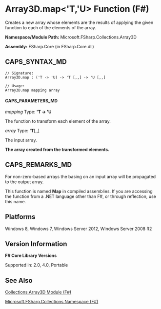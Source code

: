 # Array3D.map<'T,'U> Function (F#)

Creates a new array whose elements are the results of applying the given function to each of the elements of the array.

**Namespace/Module Path:** Microsoft.FSharp.Collections.Array3D

**Assembly:** FSharp.Core (in FSharp.Core.dll)


## CAPS_SYNTAX_MD

```
// Signature:
Array3D.map : ('T -> 'U) -> 'T [,,] -> 'U [,,]

// Usage:
Array3D.map mapping array
```

#### CAPS_PARAMETERS_MD
*mapping*
Type: **'T -&gt; 'U**


The function to transform each element of the array.


*array*
Type: **'T**[[,,]](http://msdn.microsoft.com/en-us/library/b4e5b35b-dc83-4b50-94aa-85fcf3ccb2b0)


The input array.



**The array created from the transformed elements.**
## CAPS_REMARKS_MD
For non-zero-based arrays the basing on an input array will be propagated to the output array.

This function is named **Map** in compiled assemblies. If you are accessing the function from a .NET language other than F#, or through reflection, use this name.


## Platforms
Windows 8, Windows 7, Windows Server 2012, Windows Server 2008 R2


## Version Information
**F# Core Library Versions**

Supported in: 2.0, 4.0, Portable




## See Also
[Collections.Array3D Module &#40;F&#35;&#41;](Collections.Array3D+Module+%28F%23%29.md)

[Microsoft.FSharp.Collections Namespace &#40;F&#35;&#41;](Microsoft.FSharp.Collections+Namespace+%28F%23%29.md)


